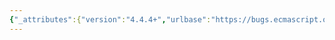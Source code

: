 ```yaml
---
{"_attributes":{"version":"4.4.4+","urlbase":"https://bugs.ecmascript.org/","maintainer":"dherman@mozilla.com"},"bug":{"bug_id":3515,"creation_ts":"2015-01-06 13:07:00 -0800","short_desc":"Classes: Inherited methods and properties ought to be non-enumerable","delta_ts":"2015-02-04 08:58:15 -0800","product":"Draft for 6th Edition","component":"technical issue","version":"Rev 30: December 24, 2014 Draft","rep_platform":"All","op_sys":"All","bug_status":"RESOLVED","resolution":"FIXED","priority":"Normal","bug_severity":"normal","everconfirmed":true,"reporter":{"uid":"claude.pache","name":"Claude Pache"},"assigned_to":{"uid":"allen","name":"Allen Wirfs-Brock"},"long_desc":[{"commentid":11313,"comment_count":0,"who":{"uid":"claude.pache","name":"Claude Pache"},"bug_when":"2015-01-06 13:07:46 -0800","thetext":"See:\n\nhttps://esdiscuss.org/topic/classes-and-enumerability\n\nAt Christmas, we (virtually) received the correction of a serious design flaw; let's not refuse that gift!"},{"commentid":12091,"comment_count":1,"who":{"uid":"claude.pache","name":"Claude Pache"},"bug_when":"2015-02-04 08:58:15 -0800","thetext":"Verified as fixed in rev32"}]}}
---
```


